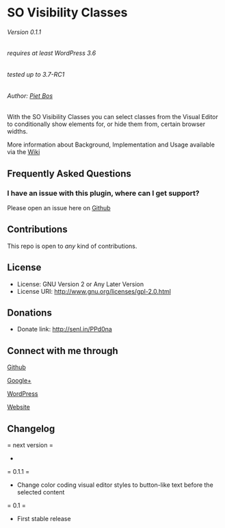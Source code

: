 SO Visibility Classes
=====================

###### Version 0.1.1
###### requires at least WordPress 3.6
###### tested up to 3.7-RC1
###### Author: [Piet Bos](https://github.com/senlin)

With the SO Visibility Classes you can select classes from the Visual Editor to conditionally show elements for, or hide them from, certain browser widths.

More information about Background, Implementation and Usage available via the [Wiki](https://github.com/so-wp/so-visibility-classes/wiki/_pages)

## Frequently Asked Questions

### I have an issue with this plugin, where can I get support?

Please open an issue here on [Github](https://github.com/so-wp/so-visibility-classes/issues)

## Contributions

This repo is open to _any_ kind of contributions.

## License

* License: GNU Version 2 or Any Later Version
* License URI: http://www.gnu.org/licenses/gpl-2.0.html

## Donations

* Donate link: http://senl.in/PPd0na

## Connect with me through

[Github](https://github.com/senlin) 

[Google+](http://plus.google.com/u/0/108543145122756748887) 

[WordPress](http://profiles.wordpress.org/senlin/) 

[Website](http://senlinonline.com)

## Changelog

= next version =

* 

= 0.1.1 =

* Change color coding visual editor styles to button-like text before the selected content

= 0.1 =

* First stable release
